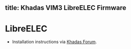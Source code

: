 title: Khadas VIM3 LibreELEC Firmware
---

# LibreELEC
* Installation instructions via [Khadas Forum](https://forum.Khadas.com/t/how-to-install-libreelec-on-vim3/4527).
